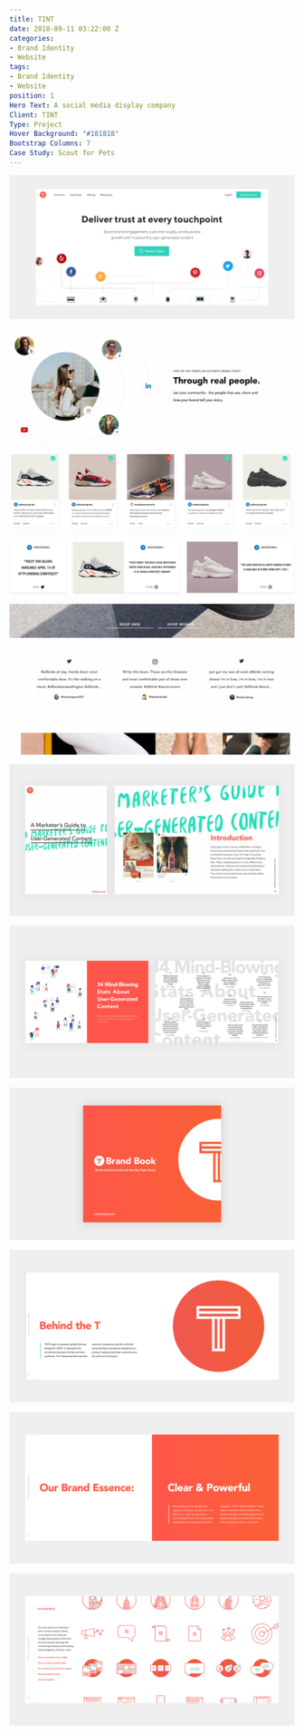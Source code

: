 ```yaml
---
title: TINT
date: 2018-09-11 03:22:00 Z
categories:
- Brand Identity
- Website
tags:
- Brand Identity
- Website
position: 1
Hero Text: A social media display company
Client: TINT
Type: Project
Hover Background: "#181818"
Bootstrap Columns: 7
Case Study: Scout for Pets
---
```


![TINT-hero.png](/img/TINT-hero.png)​

![TINT-01.png](/img/TINT-01.png)​

![TINT-02.png](/img/TINT-02.png)​

![TINT-03.png](/img/TINT-03.png)​

![TINT-04.png](/img/TINT-04.png)​

![TINT-05.png](/img/TINT-05.png)​

![TINT-06.png](/img/TINT-06.png)​

![TINT-07.png](/img/TINT-07.png)​

![TINT-08.png](/img/TINT-08.png)​

![TINT-09.png](/img/TINT-09.png)​

![TINT-10.png](/img/TINT-10.png)​
